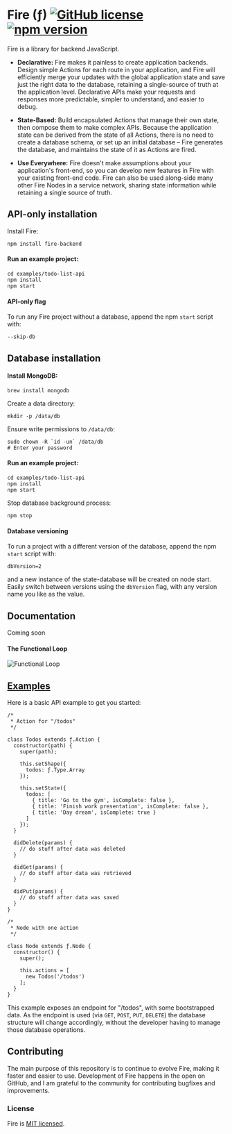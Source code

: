 # Fire (ƒ) [![GitHub license](https://img.shields.io/badge/license-MIT-blue.svg)](https://github.com/exactchange/fire/blob/master/LICENSE) [![npm version](https://img.shields.io/badge/npm-v1.2.0-brightgreen)](https://www.npmjs.com/package/fire-backend)

Fire is a library for backend JavaScript.

* **Declarative:** Fire makes it painless to create application backends. Design simple Actions for each route in your application, and Fire will efficiently merge your updates with the global application state and save just the right data to the database, retaining a single-source of truth at the application level. Declarative APIs make your requests and responses more predictable, simpler to understand, and easier to debug.

* **State-Based:** Build encapsulated Actions that manage their own state, then compose them to make complex APIs. Because the application state can be derived from the state of all Actions, there is no need to create a database schema, or set up an initial database – Fire generates the database, and maintains the state of it as Actions are fired.

* **Use Everywhere:** Fire doesn't make assumptions about your application's front-end, so you can develop new features in Fire with your existing front-end code. Fire can also be used along-side many other Fire Nodes in a service network, sharing state information while retaining a single source of truth.

## API-only installation

Install Fire:
```
npm install fire-backend
```

#### Run an example project:
```
cd examples/todo-list-api
npm install
npm start
```

#### API-only flag

To run any Fire project without a database, append the npm `start` script with:
```
--skip-db
```

## Database installation

#### Install MongoDB:
```
brew install mongodb
```

Create a data directory:
```
mkdir -p /data/db
```

Ensure write permissions to `/data/db`:

```
sudo chown -R `id -un` /data/db
# Enter your password
```

#### Run an example project:
```
cd examples/todo-list-api
npm install
npm start
```

Stop database background process:
```
npm stop
```

#### Database versioning

To run a project with a different version of the database, append the npm `start` script with:
```
dbVersion=2
```
and a new instance of the state-database will be created on node start. Easily switch between versions using the `dbVersion` flag, with any version name you like as the value.

## Documentation

Coming soon

#### The Functional Loop

![Functional Loop](https://drive.google.com/uc?export=view&id=1-1g_VoyYBXoipT5A7AZWAK39JeOhvL3u)

## [Examples](https://github.com/exactchange/fire/tree/master/examples)

Here is a basic API example to get you started:

```
/*
 * Action for "/todos"
 */

class Todos extends ƒ.Action {
  constructor(path) {
    super(path);

    this.setShape({
      todos: ƒ.Type.Array
    });

    this.setState({
      todos: [
        { title: 'Go to the gym', isComplete: false },
        { title: 'Finish work presentation', isComplete: false },
        { title: 'Day dream', isComplete: true }
      ]
    });
  }

  didDelete(params) {
    // do stuff after data was deleted
  }

  didGet(params) {
    // do stuff after data was retrieved
  }

  didPut(params) {
    // do stuff after data was saved
  }
}
```

```
/*
 * Node with one action
 */

class Node extends ƒ.Node {
  constructor() {
    super();

    this.actions = [
      new Todos('/todos')
    ];
  }
}
```

This example exposes an endpoint for "/todos", with some bootstrapped data. As the endpoint is used (via `GET`, `POST`, `PUT`, `DELETE`) the database structure will change accordingly, without the developer having to manage those database operations.

## Contributing

The main purpose of this repository is to continue to evolve Fire, making it faster and easier to use. Development of Fire happens in the open on GitHub, and I am grateful to the community for contributing bugfixes and improvements.

### License

Fire is [MIT licensed](./LICENSE).
